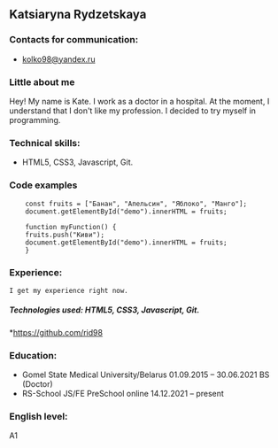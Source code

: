 ## Katsiaryna Rydzetskaya
### Contacts for communication:
-  kolko98@yandex.ru
  
### Little about me
Hey! My name is Kate. I work as a doctor in a hospital. At the moment, I understand that I don't like my profession. I decided to try myself in programming.

### Technical skills:
-  HTML5, CSS3, Javascript, Git.

### Code examples	
```@Override
    const fruits = ["Банан", "Апельсин", "Яблоко", "Манго"];
    document.getElementById("demo").innerHTML = fruits;

    function myFunction() {
    fruits.push("Киви");
    document.getElementById("demo").innerHTML = fruits;
    }
```

### Experience:
    I get my experience right now.
##### Technologies used: HTML5, CSS3, Javascript, Git.
*https://github.com/rid98
        
### Education:
-  Gomel State Medical University/Belarus 01.09.2015 – 30.06.2021 BS (Doctor)
-  RS-School JS/FE PreSchool online 14.12.2021 – present

### English level:
A1

